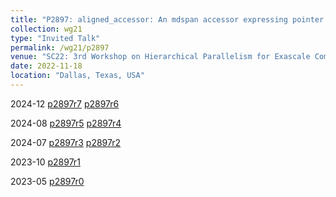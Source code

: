 ```yaml
---
title: "P2897: aligned_accessor: An mdspan accessor expressing pointer overalignment"
collection: wg21
type: "Invited Talk"
permalink: /wg21/p2897
venue: "SC22: 3rd Workshop on Hierarchical Parallelism for Exascale Computing (HiPar)"
date: 2022-11-18
location: "Dallas, Texas, USA"
---
```


2024-12
[p2897r7](https://www.open-std.org/jtc1/sc22/wg21/docs/papers/2024/p2897r7.html)
[p2897r6](https://www.open-std.org/jtc1/sc22/wg21/docs/papers/2024/p2897r6.html)

2024-08
[p2897r5](https://www.open-std.org/jtc1/sc22/wg21/docs/papers/2024/p2897r5.html)
[p2897r4](https://www.open-std.org/jtc1/sc22/wg21/docs/papers/2024/p2897r4.html)

2024-07
[p2897r3](https://www.open-std.org/jtc1/sc22/wg21/docs/papers/2024/p2897r3.html)
[p2897r2](https://www.open-std.org/jtc1/sc22/wg21/docs/papers/2024/p2897r2.html)

2023-10
[p2897r1](https://www.open-std.org/jtc1/sc22/wg21/docs/papers/2023/p2897r1.html)

2023-05
[p2897r0](https://www.open-std.org/jtc1/sc22/wg21/docs/papers/2023/p2897r0.html)
